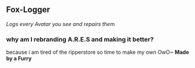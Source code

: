 ## Fox-Logger 
*Logs every Avatar you see and repairs them*

### why am I rebranding A.R.E.S and making it better?

because i am tired of the ripperstore so time to make my own OwO~ **Made by a Furry**


